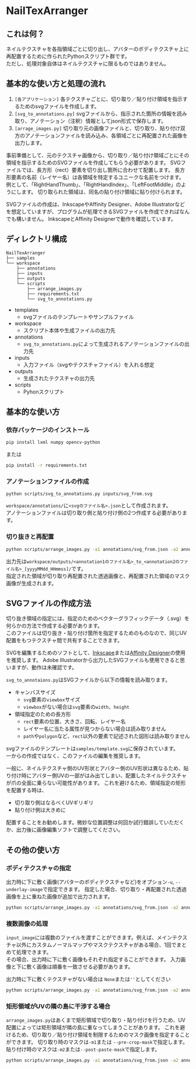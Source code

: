 # NailTexArranger

## これは何？
ネイルテクスチャを各指領域ごとに切り出し、アバターのボディテクスチャ上に再配置するために作られたPythonスクリプト群です。  
ただし、処理対象自体はネイルテクスチャに限るものではありません。

## 基本的な使い方と処理の流れ

1. `[各アプリケーション]` 各テクスチャごとに、切り取り／貼り付け領域を指示するためのsvgファイルを作成します。
1. `[svg_to_annotations.py]` svgファイルから、指示された箇所の情報を読み取り、アノテーション（注釈）情報としてjson形式で保存します。
1. `[arrage_images.py]` 切り取り元の画像ファイルと、切り取り、貼り付け双方のアノテーションファイルを読み込み、各領域ごとに再配置された画像を出力します。

事前準備として、元のテクスチャ画像から、切り取り／貼り付け領域ごとにその領域を指示するためのSVGファイルを作成してもらう必要があります。
SVGファイルでは、長方形（rect）要素を切り出し箇所に合わせて配置します。
長方形要素の名前（レイヤー名）は各領域を特定するユニークな名前をつけます。
例として、「RightHandThumb」、「RightHandIndex」、「LeftFootMiddle」のようにします。
切り取られた領域は、同名の貼り付け領域に貼り付けられます。

SVGファイルの作成は、InkscapeやAffinity Designer、Adobe Illustratorなどを想定していますが、プログラムが処理できるSVGファイルを作成できればなんでも構いません。
InkscapeとAffinity Designerで動作を確認しています。

## ディレクトリ構成
```
NailTexArranger
├── samples
└── workspace
    ├── annotations
    ├── inputs
    ├── outputs
    └── scripts
        ├── arrange_images.py
        ├── requirements.txt
        └── svg_to_annotations.py
```

- templates
    - svgファイルのテンプレートやサンプルファイル
- workspace
    - スクリプト本体や生成ファイルの出力先
- annotations
    - `svg_to_annotations.py`によって生成されるアノテーションファイルの出力先
- inputs
    - 入力ファイル（svgやテクスチャファイル）を入れる想定
- outputs
    - 生成されたテクスチャの出力先
- scripts
    - Pyhonスクリプト

## 基本的な使い方

### 依存パッケージのインストール
```bash
pip install lxml numpy opencv-python
```
または
```bash
pip install -r requirements.txt
```

### アノテーションファイルの作成
```
python scripts/svg_to_annotations.py inputs/svg_from.svg
```
`workspace/annotations/`に`<svgのファイル名>.json`として作成されます。  
アノテーションファイルは切り取り側と貼り付け側の2つ作成する必要があります。


### 切り抜きと再配置
```bash
python scripts/arrange_images.py -a1 annotations/svg_from.json -a2 annotations/svg_to.json inputs/nail_texture.png
```
出力先は`workspace/outputs/<annotation1のファイル名>_to_<annotation2のファイル名>_[yyyyMMdd_HHmmss]/`です。  
指定された領域が切り取り再配置された透過画像と、再配置された領域のマスク画像が生成されます。

## SVGファイルの作成方法

切り抜き領域の指定には、指定のためのベクターグラフィックデータ（.svg）を何らかの方法で作成する必要があります。  
このファイルは切り抜き・貼り付け箇所を指定するためのものなので、同じUV配置をもつテクスチャ間で共有することできます。

SVGを編集するためのソフトとして、[Inkscape](https://inkscape.org/ja/)または[Affinity Designer](https://affinity.serif.com/ja-jp/designer/)の使用を推奨します。
Adobe Illustratorから出力したSVGファイルも使用できると思いますが、動作は未確認です。

`svg_to_annotaions.py`はSVGファイルから以下の情報を読み取ります。
- キャンバスサイズ
  - `svg`要素の`viewbox`サイズ
  - `viewbox`がない場合は`svg`要素の`width`、`height`
- 領域指定のための長方形
  - `rect`要素の位置、大きさ、回転、レイヤー名
  - レイヤー名に当たる属性が見つからない場合は読み取りません
  - `path`や`polygon`など、`rect`以外の要素で記述された図形は読み取りません

svgファイルのテンプレートは`samples/template.svg`に保存されています。  
一からの作成ではなく、このファイルの編集を推奨します。

一般に、ネイルテクスチャ側のUV形状とアバター側のUV形状は異なるため、貼り付け時にアバター側UVの一部がはみ出てしまい、配置したネイルテクスチャが爪の全面に乗らない可能性があります。
これを避けるため、領域指定の矩形を配置する時は、

- 切り取り側はなるべくUVギリギリ
- 貼り付け側は大きめに

配置することをお勧めします。微妙な位置調整は何回か試行錯誤していただくか、出力後に画像編集ソフトで調整してください。

## その他の使い方

### ボディテクスチャの指定
出力時に下に敷く画像(アバターのボディテクスチャなど)をオプション`-u`, `--underlay-image`で指定できます。
指定した場合、切り取り・再配置された透過画像を上に重ねた画像が追加で出力されます。
```bash
python scripts/arrange_images.py -a1 annotations/svg_from.json -a2 annotations/svg_to.json -u inputs/body_texture.png inputs/nail_texture.png
```

### 複数画像の処理
`input_image`には複数のファイルを渡すことができます。例えば、メインテクスチャ以外にカスタムノーマルマップやマスクテクスチャがある場合、1回でまとめて処理できます。  
その場合、出力時に下に敷く画像もそれぞれ指定することができます。
入力画像と下に敷く画像は順番を一致させる必要があります。

出力時に下に敷くテクスチャがない場合は `None`または`''`としてください
```bash
python scripts/arrange_images.py -a1 annotations/svg_from.json -a2 annotations/svg_to.json -u inputs/body_texture.png None inputs/black_4k.png inputs/nail_texture.png inputs/nail_normal.png inputs/nail_rame.png
```

### 矩形領域がUVの隣の島に干渉する場合
`arrange_images.py`はあくまで矩形領域で切り取り・貼り付けを行うため、UV配置によっては矩形領域が隣の島に重なってしまうことがあります。
これを避けるため、切り取り／貼り付け領域を制限するためのマスク画像を指定することができます。
切り取り時のマスクは`-m1`または `--pre-crop-mask`で指定します。貼り付け時のマスクは`-m2`または`--post-paste-mask`で指定します。
```bash
python scripts/arrange_images.py -a1 annotations/svg_from.json -a2 annotations/svg_to.json -u inputs/body_texture.png -m1 inputs/nail_mask.png -m2 body_nail_mask.png inputs/nail_texture.png
```
